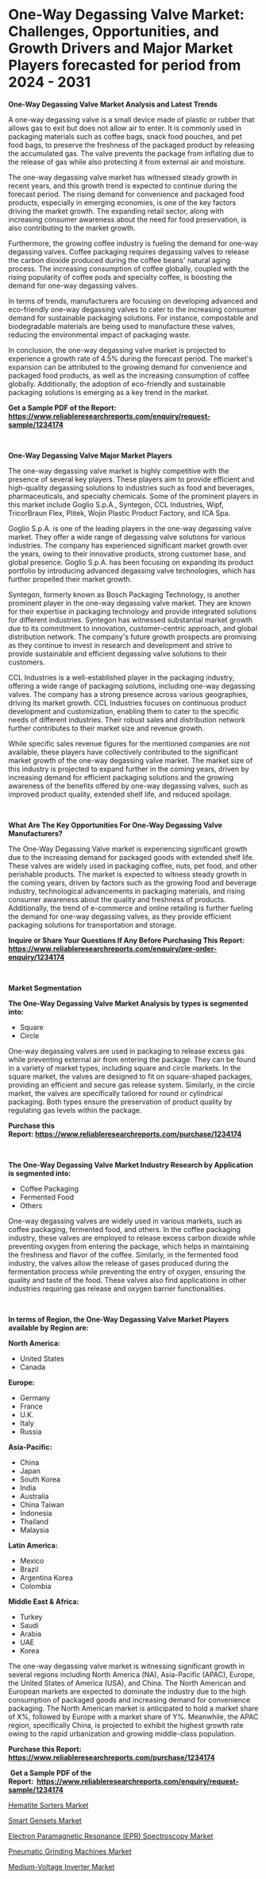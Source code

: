 <p><h1>One-Way Degassing Valve Market: Challenges, Opportunities, and Growth Drivers and Major Market Players forecasted for period from 2024 - 2031</h1></p><p><strong>One-Way Degassing Valve Market Analysis and Latest Trends</strong></p>
<p><p>A one-way degassing valve is a small device made of plastic or rubber that allows gas to exit but does not allow air to enter. It is commonly used in packaging materials such as coffee bags, snack food pouches, and pet food bags, to preserve the freshness of the packaged product by releasing the accumulated gas. The valve prevents the package from inflating due to the release of gas while also protecting it from external air and moisture.</p><p>The one-way degassing valve market has witnessed steady growth in recent years, and this growth trend is expected to continue during the forecast period. The rising demand for convenience and packaged food products, especially in emerging economies, is one of the key factors driving the market growth. The expanding retail sector, along with increasing consumer awareness about the need for food preservation, is also contributing to the market growth.</p><p>Furthermore, the growing coffee industry is fueling the demand for one-way degassing valves. Coffee packaging requires degassing valves to release the carbon dioxide produced during the coffee beans' natural aging process. The increasing consumption of coffee globally, coupled with the rising popularity of coffee pods and specialty coffee, is boosting the demand for one-way degassing valves.</p><p>In terms of trends, manufacturers are focusing on developing advanced and eco-friendly one-way degassing valves to cater to the increasing consumer demand for sustainable packaging solutions. For instance, compostable and biodegradable materials are being used to manufacture these valves, reducing the environmental impact of packaging waste.</p><p>In conclusion, the one-way degassing valve market is projected to experience a growth rate of 4.5% during the forecast period. The market's expansion can be attributed to the growing demand for convenience and packaged food products, as well as the increasing consumption of coffee globally. Additionally, the adoption of eco-friendly and sustainable packaging solutions is emerging as a key trend in the market.</p></p>
<p><strong>Get a Sample PDF of the Report:&nbsp; <a href="https://www.reliableresearchreports.com/enquiry/request-sample/1234174">https://www.reliableresearchreports.com/enquiry/request-sample/1234174</a></strong></p>
<p>&nbsp;</p>
<p><strong>One-Way Degassing Valve Major Market Players</strong></p>
<p><p>The one-way degassing valve market is highly competitive with the presence of several key players. These players aim to provide efficient and high-quality degassing solutions to industries such as food and beverages, pharmaceuticals, and specialty chemicals. Some of the prominent players in this market include Goglio S.p.A., Syntegon, CCL Industries, Wipf, TricorBraun Flex, Plitek, Wojin Plastic Product Factory, and ICA Spa.</p><p>Goglio S.p.A. is one of the leading players in the one-way degassing valve market. They offer a wide range of degassing valve solutions for various industries. The company has experienced significant market growth over the years, owing to their innovative products, strong customer base, and global presence. Goglio S.p.A. has been focusing on expanding its product portfolio by introducing advanced degassing valve technologies, which has further propelled their market growth.</p><p>Syntegon, formerly known as Bosch Packaging Technology, is another prominent player in the one-way degassing valve market. They are known for their expertise in packaging technology and provide integrated solutions for different industries. Syntegon has witnessed substantial market growth due to its commitment to innovation, customer-centric approach, and global distribution network. The company's future growth prospects are promising as they continue to invest in research and development and strive to provide sustainable and efficient degassing valve solutions to their customers.</p><p>CCL Industries is a well-established player in the packaging industry, offering a wide range of packaging solutions, including one-way degassing valves. The company has a strong presence across various geographies, driving its market growth. CCL Industries focuses on continuous product development and customization, enabling them to cater to the specific needs of different industries. Their robust sales and distribution network further contributes to their market size and revenue growth.</p><p>While specific sales revenue figures for the mentioned companies are not available, these players have collectively contributed to the significant market growth of the one-way degassing valve market. The market size of this industry is projected to expand further in the coming years, driven by increasing demand for efficient packaging solutions and the growing awareness of the benefits offered by one-way degassing valves, such as improved product quality, extended shelf life, and reduced spoilage.</p></p>
<p>&nbsp;</p>
<p><strong>What Are The Key Opportunities For One-Way Degassing Valve Manufacturers?</strong></p>
<p><p>The One-Way Degassing Valve market is experiencing significant growth due to the increasing demand for packaged goods with extended shelf life. These valves are widely used in packaging coffee, nuts, pet food, and other perishable products. The market is expected to witness steady growth in the coming years, driven by factors such as the growing food and beverage industry, technological advancements in packaging materials, and rising consumer awareness about the quality and freshness of products. Additionally, the trend of e-commerce and online retailing is further fueling the demand for one-way degassing valves, as they provide efficient packaging solutions for transportation and storage.</p></p>
<p><strong>Inquire or Share Your Questions If Any Before Purchasing This Report: <a href="https://www.reliableresearchreports.com/enquiry/pre-order-enquiry/1234174">https://www.reliableresearchreports.com/enquiry/pre-order-enquiry/1234174</a></strong></p>
<p>&nbsp;</p>
<p><strong>Market Segmentation</strong></p>
<p><strong>The One-Way Degassing Valve Market Analysis by types is segmented into:</strong></p>
<p><ul><li>Square</li><li>Circle</li></ul></p>
<p><p>One-way degassing valves are used in packaging to release excess gas while preventing external air from entering the package. They can be found in a variety of market types, including square and circle markets. In the square market, the valves are designed to fit on square-shaped packages, providing an efficient and secure gas release system. Similarly, in the circle market, the valves are specifically tailored for round or cylindrical packaging. Both types ensure the preservation of product quality by regulating gas levels within the package.</p></p>
<p><strong>Purchase this Report:&nbsp;<a href="https://www.reliableresearchreports.com/purchase/1234174">https://www.reliableresearchreports.com/purchase/1234174</a></strong></p>
<p>&nbsp;</p>
<p><strong>The One-Way Degassing Valve Market Industry Research by Application is segmented into:</strong></p>
<p><ul><li>Coffee Packaging</li><li>Fermented Food</li><li>Others</li></ul></p>
<p><p>One-way degassing valves are widely used in various markets, such as coffee packaging, fermented food, and others. In the coffee packaging industry, these valves are employed to release excess carbon dioxide while preventing oxygen from entering the package, which helps in maintaining the freshness and flavor of the coffee. Similarly, in the fermented food industry, the valves allow the release of gases produced during the fermentation process while preventing the entry of oxygen, ensuring the quality and taste of the food. These valves also find applications in other industries requiring gas release and oxygen barrier functionalities.</p></p>
<p>&nbsp;</p>
<p><strong>In terms of Region, the One-Way Degassing Valve Market Players available by Region are:</strong></p>
<p>
    <p> <strong> North America: </strong>
        <ul>
            <li>United States</li>
            <li>Canada</li>
        </ul>
        </p> 
    <p> <strong> Europe: </strong>
        <ul>
            <li>Germany</li>
            <li>France</li>
            <li>U.K.</li>
            <li>Italy</li>
            <li>Russia</li>
        </ul>
        </p> 
    <p> <strong> Asia-Pacific: </strong>
        <ul>
            <li>China</li>
            <li>Japan</li>
            <li>South Korea</li>
            <li>India</li>
            <li>Australia</li>
            <li>China Taiwan</li>
            <li>Indonesia</li>
            <li>Thailand</li>
            <li>Malaysia</li>
        </ul>
        </p> 
    <p> <strong> Latin America: </strong>
        <ul>
            <li>Mexico</li>
            <li>Brazil</li>
            <li>Argentina Korea</li>
            <li>Colombia</li>
        </ul>
        </p> 
    <p> <strong> Middle East & Africa: </strong>
        <ul>
            <li>Turkey</li>
            <li>Saudi</li>
            <li>Arabia</li>
            <li>UAE</li>
            <li>Korea</li>
        </ul>
    </p>
    </p>
<p><p>The one-way degassing valve market is witnessing significant growth in several regions including North America (NA), Asia-Pacific (APAC), Europe, the United States of America (USA), and China. The North American and European markets are expected to dominate the industry due to the high consumption of packaged goods and increasing demand for convenience packaging. The North American market is anticipated to hold a market share of X%, followed by Europe with a market share of Y%. Meanwhile, the APAC region, specifically China, is projected to exhibit the highest growth rate owing to the rapid urbanization and growing middle-class population.</p></p>
<p><strong>Purchase this Report: <a href="https://www.reliableresearchreports.com/purchase/1234174">https://www.reliableresearchreports.com/purchase/1234174</a></strong></p>
<p>&nbsp;<strong>Get a Sample PDF of the Report:&nbsp;&nbsp;<a href="https://www.reliableresearchreports.com/enquiry/request-sample/1234174">https://www.reliableresearchreports.com/enquiry/request-sample/1234174</a></strong></p>
<p><strong></strong></p>
<p><p><a href="https://github.com/ruslanpoljakovrd177/Market-Research-Report-List-2/blob/main/hematite-sorters-market.md">Hematite Sorters Market</a></p><p><a href="https://github.com/dziulagalemab/Market-Research-Report-List-2/blob/main/smart-gensets-market.md">Smart Gensets Market</a></p><p><a href="https://github.com/gulaimolin/Market-Research-Report-List-2/blob/main/electron-paramagnetic-resonance-epr-spectroscopy-market.md">Electron Paramagnetic Resonance (EPR) Spectroscopy Market</a></p><p><a href="https://github.com/abbypearson7765/Market-Research-Report-List-2/blob/main/pneumatic-grinding-machines-market.md">Pneumatic Grinding Machines Market</a></p><p><a href="https://github.com/grishafomin4852/Market-Research-Report-List-2/blob/main/medium-voltage-inverter-market.md">Medium-Voltage Inverter Market</a></p></p>